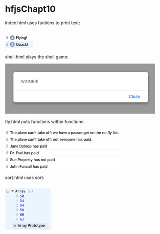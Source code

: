 # hfjsChapt10

index.html uses funtions to print text:

![alt index window](index.png)

shell.html plays the shell game:

![alt shell](shell.png)

fly.html puts functions within functions:

![alt fly](fly.png)

sort.html uses sort:

![alt sort](sort.png)